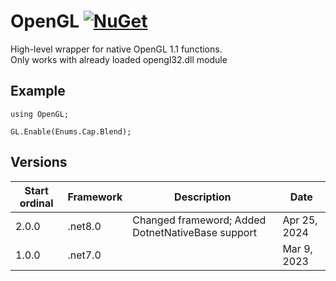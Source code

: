 # OpenGL [![NuGet](https://img.shields.io/nuget/v/Yotic.OpenGL.svg)](https://www.nuget.org/packages/Yotic.OpenGL)

High-level wrapper for native OpenGL 1.1 functions. \
Only works with already loaded opengl32.dll module

Example
------------------------------
```
using OpenGL;

GL.Enable(Enums.Cap.Blend);
```

Versions
------------------------------
| Start ordinal | Framework | Description | Date |
| ---   | ---     | ---                                               | ---          |
| 2.0.0 | .net8.0 | Changed frameword; Added DotnetNativeBase support | Apr 25, 2024 |
| 1.0.0 | .net7.0 |                                                   | Mar 9, 2023  |
